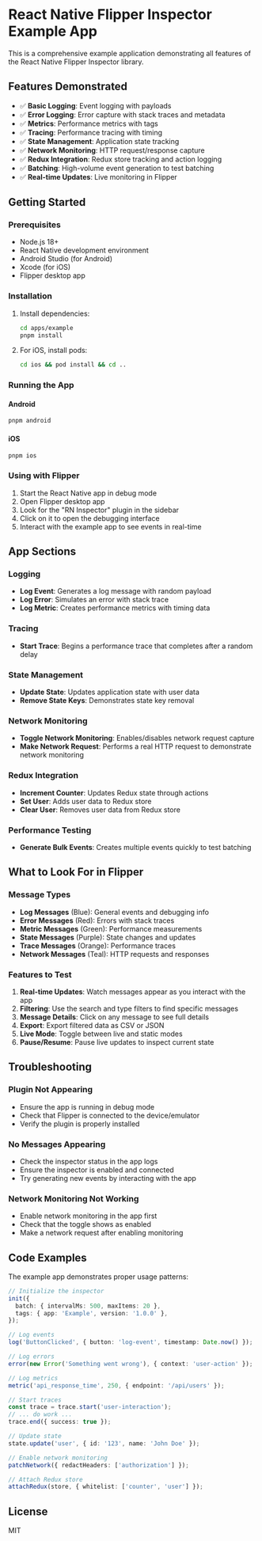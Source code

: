 # React Native Flipper Inspector Example App

This is a comprehensive example application demonstrating all features of the React Native Flipper Inspector library.

## Features Demonstrated

- ✅ **Basic Logging**: Event logging with payloads
- ✅ **Error Logging**: Error capture with stack traces and metadata
- ✅ **Metrics**: Performance metrics with tags
- ✅ **Tracing**: Performance tracing with timing
- ✅ **State Management**: Application state tracking
- ✅ **Network Monitoring**: HTTP request/response capture
- ✅ **Redux Integration**: Redux store tracking and action logging
- ✅ **Batching**: High-volume event generation to test batching
- ✅ **Real-time Updates**: Live monitoring in Flipper

## Getting Started

### Prerequisites

- Node.js 18+
- React Native development environment
- Android Studio (for Android)
- Xcode (for iOS)
- Flipper desktop app

### Installation

1. Install dependencies:
   ```bash
   cd apps/example
   pnpm install
   ```

2. For iOS, install pods:
   ```bash
   cd ios && pod install && cd ..
   ```

### Running the App

#### Android
```bash
pnpm android
```

#### iOS
```bash
pnpm ios
```

### Using with Flipper

1. Start the React Native app in debug mode
2. Open Flipper desktop app
3. Look for the "RN Inspector" plugin in the sidebar
4. Click on it to open the debugging interface
5. Interact with the example app to see events in real-time

## App Sections

### Logging
- **Log Event**: Generates a log message with random payload
- **Log Error**: Simulates an error with stack trace
- **Log Metric**: Creates performance metrics with timing data

### Tracing
- **Start Trace**: Begins a performance trace that completes after a random delay

### State Management
- **Update State**: Updates application state with user data
- **Remove State Keys**: Demonstrates state key removal

### Network Monitoring
- **Toggle Network Monitoring**: Enables/disables network request capture
- **Make Network Request**: Performs a real HTTP request to demonstrate network monitoring

### Redux Integration
- **Increment Counter**: Updates Redux state through actions
- **Set User**: Adds user data to Redux store
- **Clear User**: Removes user data from Redux store

### Performance Testing
- **Generate Bulk Events**: Creates multiple events quickly to test batching

## What to Look For in Flipper

### Message Types
- **Log Messages** (Blue): General events and debugging info
- **Error Messages** (Red): Errors with stack traces
- **Metric Messages** (Green): Performance measurements
- **State Messages** (Purple): State changes and updates
- **Trace Messages** (Orange): Performance traces
- **Network Messages** (Teal): HTTP requests and responses

### Features to Test
1. **Real-time Updates**: Watch messages appear as you interact with the app
2. **Filtering**: Use the search and type filters to find specific messages
3. **Message Details**: Click on any message to see full details
4. **Export**: Export filtered data as CSV or JSON
5. **Live Mode**: Toggle between live and static modes
6. **Pause/Resume**: Pause live updates to inspect current state

## Troubleshooting

### Plugin Not Appearing
- Ensure the app is running in debug mode
- Check that Flipper is connected to the device/emulator
- Verify the plugin is properly installed

### No Messages Appearing
- Check the inspector status in the app logs
- Ensure the inspector is enabled and connected
- Try generating new events by interacting with the app

### Network Monitoring Not Working
- Enable network monitoring in the app first
- Check that the toggle shows as enabled
- Make a network request after enabling monitoring

## Code Examples

The example app demonstrates proper usage patterns:

```typescript
// Initialize the inspector
init({
  batch: { intervalMs: 500, maxItems: 20 },
  tags: { app: 'Example', version: '1.0.0' },
});

// Log events
log('ButtonClicked', { button: 'log-event', timestamp: Date.now() });

// Log errors
error(new Error('Something went wrong'), { context: 'user-action' });

// Log metrics
metric('api_response_time', 250, { endpoint: '/api/users' });

// Start traces
const trace = trace.start('user-interaction');
// ... do work ...
trace.end({ success: true });

// Update state
state.update('user', { id: '123', name: 'John Doe' });

// Enable network monitoring
patchNetwork({ redactHeaders: ['authorization'] });

// Attach Redux store
attachRedux(store, { whitelist: ['counter', 'user'] });
```

## License

MIT
